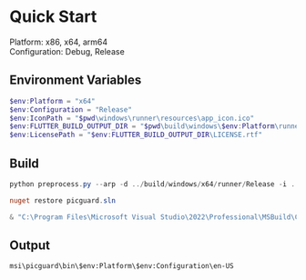 # Quick Start

Platform: x86, x64, arm64<br>
Configuration: Debug, Release

## Environment Variables

```powershell
$env:Platform = "x64"
$env:Configuration = "Release"
$env:IconPath = "$pwd\windows\runner\resources\app_icon.ico"
$env:FLUTTER_BUILD_OUTPUT_DIR = "$pwd\build\windows\$env:Platform\runner\Release"
$env:LicensePath = "$env:FLUTTER_BUILD_OUTPUT_DIR\LICENSE.rtf"
```

## Build

```powershell
python preprocess.py --arp -d ../build/windows/x64/runner/Release -i ../windows/runner/resources/app_icon.ico -v 1.0.0.1

nuget restore picguard.sln

& "C:\Program Files\Microsoft Visual Studio\2022\Professional\MSBuild\Current\Bin\MSBuild.exe" picguard.sln -p:Configuration="$env:Configuration" -p:Platform="$env:Platform" /p:TargetVersion=Windows10
```

## Output

```
msi\picguard\bin\$env:Platform\$env:Configuration\en-US
```
